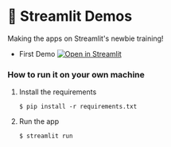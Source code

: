# 🎈 Streamlit Demos

Making the apps on Streamlit's newbie training!

- First Demo [![Open in Streamlit](https://static.streamlit.io/badges/streamlit_badge_black_white.svg)](https://uber-rides-demo.streamlit.app/)

### How to run it on your own machine

1. Install the requirements

   ```
   $ pip install -r requirements.txt
   ```

2. Run the app

   ```
   $ streamlit run 
   ```
